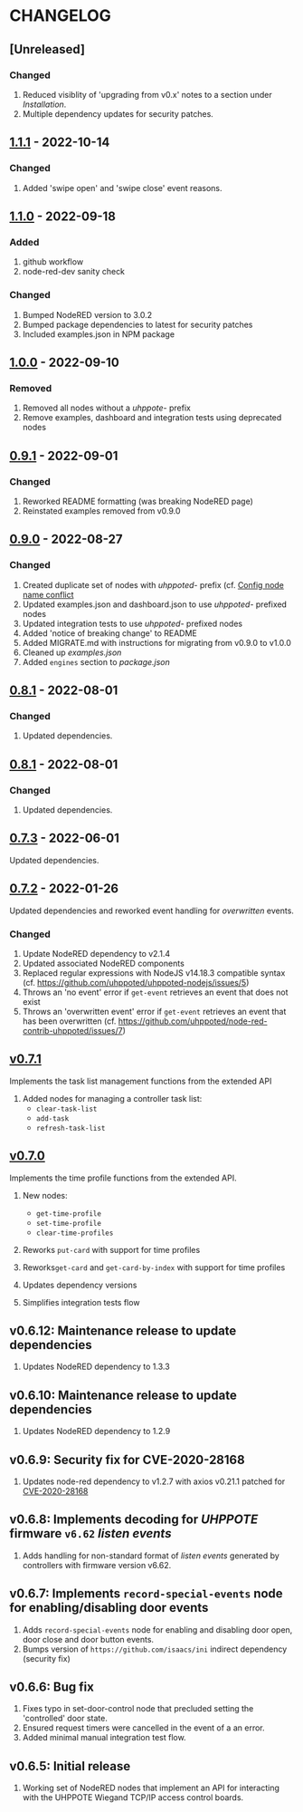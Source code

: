 # CHANGELOG

## [Unreleased]

### Changed
1. Reduced visiblity of 'upgrading from v0.x' notes to a section under _Installation_.
2. Multiple dependency updates for security patches.


## [1.1.1](https://github.com/uhppoted/node-red-contrib-uhppoted/releases/tag/v1.1.1) - 2022-10-14

### Changed
1. Added 'swipe open' and 'swipe close' event reasons.


## [1.1.0](https://github.com/uhppoted/node-red-contrib-uhppoted/releases/tag/v1.1.0) - 2022-09-18

### Added
1. github workflow 
2. node-red-dev sanity check

### Changed
1. Bumped NodeRED version to 3.0.2
2. Bumped package dependencies to latest for security patches
3. Included examples.json in NPM package

## [1.0.0](https://github.com/uhppoted/node-red-contrib-uhppoted/releases/tag/v1.0.0) - 2022-09-10

### Removed
1. Removed all nodes without a _uhppote-_ prefix
2. Remove examples, dashboard and integration tests using deprecated nodes

## [0.9.1](https://github.com/uhppoted/node-red-contrib-uhppoted/releases/tag/v0.9.1) - 2022-09-01

### Changed
1. Reworked README formatting (was breaking NodeRED page)
2. Reinstated examples removed from v0.9.0


## [0.9.0](https://github.com/uhppoted/node-red-contrib-uhppoted/releases/tag/v0.9.0) - 2022-08-27

### Changed
1. Created duplicate set of nodes with _uhppoted-_ prefix (cf. [Config node name conflict](https://github.com/uhppoted/node-red-contrib-uhppoted/issues/11)
2. Updated examples.json and dashboard.json to use _uhppoted-_ prefixed nodes
3. Updated integration tests to use _uhppoted-_ prefixed nodes
4. Added 'notice of breaking change' to README 
5. Added MIGRATE.md with instructions for migrating from v0.9.0 to v1.0.0
6. Cleaned up _examples.json_
7. Added `engines` section to _package.json_


## [0.8.1](https://github.com/uhppoted/node-red-contrib-uhppoted/releases/tag/v0.8.1) - 2022-08-01

### Changed
1. Updated dependencies.

## [0.8.1](https://github.com/uhppoted/node-red-contrib-uhppoted/releases/tag/v0.8.1) - 2022-08-01

### Changed
1. Updated dependencies.


## [0.7.3](https://github.com/uhppoted/node-red-contrib-uhppoted/releases/tag/v0.7.3) - 2022-06-01

Updated dependencies.

## [0.7.2](https://github.com/uhppoted/node-red-contrib-uhppoted/releases/tag/v0.7.2) - 2022-01-26

Updated dependencies and reworked event handling for _overwritten_ events.

### Changed

1. Update NodeRED dependency to v2.1.4
2. Updated associated NodeRED components
3. Replaced regular expressions with NodeJS v14.18.3 compatible syntax
   (cf. https://github.com/uhppoted/uhppoted-nodejs/issues/5)
4. Throws an 'no event' error if `get-event` retrieves an event that does not exist
5. Throws an 'overwritten event' error if `get-event` retrieves an event that has been overwritten
   (cf. https://github.com/uhppoted/node-red-contrib-uhppoted/issues/7)


## [v0.7.1](https://github.com/uhppoted/node-red-contrib-uhppoted/releases/tag/v0.7.1) 

Implements the task list management functions from the extended API

1. Added nodes for managing a controller task list:
   - `clear-task-list`
   - `add-task`
   - `refresh-task-list`


## [v0.7.0](https://github.com/uhppoted/node-red-contrib-uhppoted/releases/tag/v0.7.0)

Implements the time profile functions from the extended API.

1. New nodes:
   - `get-time-profile`
   - `set-time-profile`
   - `clear-time-profiles`

2. Reworks `put-card` with support for time profiles
3. Reworks`get-card` and `get-card-by-index` with support for time profiles
4. Updates dependency versions
5. Simplifies integration tests flow


## v0.6.12: Maintenance release to update dependencies

1. Updates NodeRED dependency to 1.3.3


## v0.6.10: Maintenance release to update dependencies

1. Updates NodeRED dependency to 1.2.9


## v0.6.9: Security fix for CVE-2020-28168

1. Updates node-red dependency to v1.2.7 with axios v0.21.1 patched for 
   [CVE-2020-28168](https://github.com/advisories/GHSA-4w2v-q235-vp99)


## v0.6.8: Implements decoding for _UHPPOTE_ firmware `v6.62` _listen events_

1. Adds handling for non-standard format of _listen events_ generated by controllers with 
   firmware version v6.62.


## v0.6.7: Implements `record-special-events` node for enabling/disabling door events

1. Adds `record-special-events` node for enabling and disabling door open, door close
   and door button events.
2. Bumps version of `https://github.com/isaacs/ini` indirect dependency (security fix)


## v0.6.6: Bug fix

1. Fixes typo in set-door-control node that precluded setting the 'controlled' door state.
2. Ensured request timers were cancelled in the event of a an error.
3. Added minimal manual integration test flow.


## v0.6.5: Initial release

1. Working set of NodeRED nodes that implement an API for interacting with the UHPPOTE Wiegand TCP/IP access control boards.

